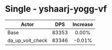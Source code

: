 # Single - yshaarj-yogg-vf
| Actor | DPS | Increase |
|---|:---:|:---:|
|Base|83353|0.00%|
|da_up_voit_check|83346|-0.01%|
